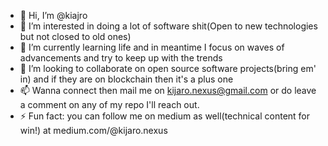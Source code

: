 - 👋 Hi, I’m @kiajro
- 👀 I’m interested in doing a lot of software shit(Open to new technologies but not closed to old ones)
- 🌱 I’m currently learning life and in meantime I focus on waves of advancements and try to keep up with the trends
- 💞️ I’m looking to collaborate on open source software projects(bring em' in) and if they are on blockchain then it's a plus one
- 📫 Wanna connect then mail me on kijaro.nexus@gmail.com or do leave a comment on any of my repo I'll reach out.
- ⚡ Fun fact: you can follow me on medium as well(technical content for win!) at medium.com/@kijaro.nexus

<!---
kiajro/kiajro is a ✨ special ✨ repository because its `README.md` (this file) appears on your GitHub profile.
You can click the Preview link to take a look at your changes.
--->

